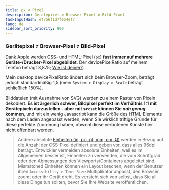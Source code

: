 ```yaml
---
title: px ≠ Pixel
description: Gerätepixel ≠ Browser-Pixel ≠ Bild-Pixel
taskInputHash: ef756f1d7fe54ef7
lang: de
sidebar_sort_priority: 900
---
```

### Gerätepixel ≠ Browser-Pixel ≠ Bild-Pixel

Dank Apple werden CSS- und HTML-Pixel (`px`) **fast immer auf mehrere Geräte-/Drucker-Pixel abgebildet**. Der devicePixelRatio auf meinem Telefon beträgt 3,875; [Wie ist deiner?](https://www.mydevice.io/).

Mein desktop devicePixelRatio ändert sich beim Browser-Zoom, beträgt jedoch standardmäßig 1,5 (mein `System > Display > Scale` beträgt schließlich 150%).

Bilddateien (mit Ausnahme von SVG) werden zu einem Raster von Pixeln dekodiert. **Es ist ärgerlich schwer, Bildpixel perfekt im Verhältnis 1:1 mit Gerätepixeln darzustellen - aber mit `srcset` können Sie *nah genug* kommen**, und mit ein wenig Javascript kann die Größe des HTML-Elements nach dem Laden angepasst werden, wenn Sie wirklich triftige Gründe für diese perfekte Zuordnung haben, obwohl diese verbotenen Künste hier nicht offenbart werden.

> Andere absolute [Einheiten (in, pc, pt, mm, cm, Q)](https://developer.mozilla.org/de/docs/Web/CSS/length) werden in Bezug auf die Anzahl der CSS-Pixel definiert und geben vor, dass alles 96dpi beträgt. Entwickler vermeiden absolute Einheiten, weil es im Allgemeinen besser ist, Einheiten zu verwenden, die vom Schriftgrad oder den Abmessungen des Viewports/Containers abgeleitet sind. Mismatched Einheiten können ein Layout brechen, wenn der Benutzer ihren `Accessibility > Text Size` Multiplikator anpasst, den Browser zoomt oder ihr Gerät dreht. Es versteht sich von selbst, dass Sie all diese Dinge tun sollten, bevor Sie Ihre Website veröffentlichen.

